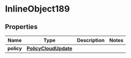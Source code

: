 

# InlineObject189

## Properties

Name | Type | Description | Notes
------------ | ------------- | ------------- | -------------
**policy** | [**PolicyCloudUpdate**](PolicyCloudUpdate.md) |  | 



